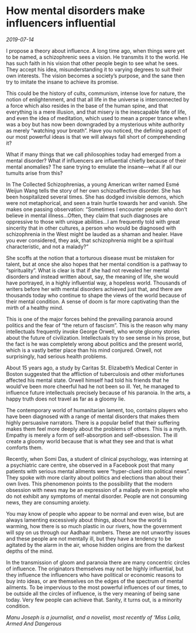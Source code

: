 # How mental disorders make influencers influential

*2019-07-14*

I propose a theory about influence. A long time ago, when things were
yet to be named, a schizophrenic sees a vision. He transmits it to the
world. He has such faith in his vision that other people begin to see
what he sees. They accept his idea, misunderstanding it to varying
degrees to suit their own interests. The vision becomes a society’s
purpose, and the sane then try to imitate the insane to achieve its
promise.

This could be the history of cults, communism, intense love for nature,
the notion of enlightenment, and that all life in the universe is
interconnected by a force which also resides in the base of the human
spine, and that everything is a mere illusion, and that misery is the
inescapable fate of life, and even the idea of meditation, which used to
mean a proper trance when I was a boy but has now been downgraded by a
mysterious white authority as merely “watching your breath”. Have you
noticed, the defining aspect of our most powerful ideas is that we will
always fall short of comprehending it?

What if many things that we call philosophies today had emerged from a
mental disorder? What if influencers are influential chiefly because of
their mental anomalies? The sane trying to emulate the insane—what if
all our tumults arise from this?

In The Collected Schizophrenias, a young American writer named Esmé
Weijun Wang tells the story of her own schizoaffective disorder. She has
been hospitalized several times. She has dodged invisible demons, which
were not metaphorical, and seen a train hurtle towards her and vanish.
She makes one passing observation: “Sometimes I encounter people who
don’t believe in mental illness…Often, they claim that such diagnoses
are oppressive to those with unique abilities…I am frequently told with
great sincerity that in other cultures, a person who would be diagnosed
with schizophrenia in the West might be lauded as a shaman and healer.
Have you ever considered, they ask, that schizophrenia might be a
spiritual characteristic, and not a malady?”

She scoffs at the notion that a torturous disease must be mistaken for
talent, but at once she also hopes that her mental condition is a
pathway to “spirituality”. What is clear is that if she had not revealed
her mental disorders and instead written about, say, the meaning of
life, she would have portrayed, in a highly influential way, a hopeless
world. Thousands of writers before her with mental disorders achieved
just that, and there are thousands today who continue to shape the views
of the world because of their mental condition. A sense of doom is far
more captivating than the mirth of a healthy mind.

This is one of the major forces behind the prevailing paranoia around
politics and the fear of “the return of fascism”. This is the reason why
many intellectuals frequently invoke George Orwell, who wrote gloomy
stories about the future of civilization. Intellectuals try to see sense
in his prose, but the fact is he was completely wrong about politics and
the present world, which is a vastly better place than his mind
conjured. Orwell, not surprisingly, had serious health problems.

About 15 years ago, a study by Caritas St. Elizabeth’s Medical Center in
Boston suggested that the affliction of tuberculosis and other
misfortunes affected his mental state. Orwell himself had told his
friends that he would’ve been more cheerful had he not been so ill. Yet,
he managed to influence future intellectuals precisely because of his
paranoia. In the arts, a happy truth does not travel as far as a gloomy
lie.

The contemporary world of humanitarian lament, too, contains players who
have been diagnosed with a range of mental disorders that makes them
highly persuasive narrators. There is a popular belief that their
suffering makes them feel more deeply about the problems of others. This
is a myth. Empathy is merely a form of self-absorption and
self-obsession. The ill create a gloomy world because that is what they
see and that is what comforts them.

Recently, when Somi Das, a student of clinical psychology, was interning
at a psychiatric care centre, she observed in a Facebook post that many
patients with serious mental ailments were “hyper-clued into political
news”. They spoke with more clarity about politics and elections than
about their own lives. This phenomenon points to the possibility that
the modern obsession with news may be an expression of a malady even in
people who do not exhibit any symptoms of mental disorder. People are
not consuming news, they are consuming anxiety.

You may know of people who appear to be normal and even wise, but are
always lamenting excessively about things, about how the world is
warming, how there is so much plastic in our rivers, how the government
will spy on us through our Aadhaar numbers. These are not unworthy
issues and these people are not mentally ill, but they have a tendency
to be agitated by the alarm in the air, whose hidden origins are from
the darkest depths of the mind.

In the transmission of gloom and paranoia there are many concentric
circles of influence. The originators themselves may not be highly
influential, but they influence the influencers who have political or
economic reasons to buy into ideas, or are themselves on the edges of
the spectrum of mental ailments. To be impervious to the most powerful
influences of our times, to be outside all the circles of influence, is
the very meaning of being sane today. Very few people can achieve that.
Sanity, it turns out, is a minority condition.

*Manu Joseph is a journalist, and a novelist, most recently of ‘Miss
Laila, Armed And Dangerous*

